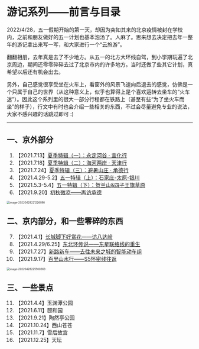 # 游记系列——前言与目录

2022/4/28，五一假期开始的第一天，却因为突如其来的北京疫情被封在学校内，之前和朋友做好的五一计划也基本泡汤了。人麻了。思来想去决定把去年一整年的游记拿出来写一写，和大家进行一个“云旅游”。

翻翻相册，去年真是去了不少地方。从五一的北方大环线自驾，到小学期玩遍了北京周边，期间还零零碎碎去过了北京市内的许多地方。当时还做了些其它计划，真希望以后还有机会出去。

另外，自己感觉很享受坐在火车上，看窗外的风景飞速向后退去的感觉，仿佛是一个只属于自己的世界（从这种意义上，似乎也算得上是个喜欢~~运转~~去坐车的“火车迷”）。因此这个系列里的很大一部分行程都在铁路上（甚至有些“为了坐火车而坐”的样子），行文中有时也会介绍一些相关的东西，不过会尽量避免专业的说法，大家不感兴趣的话跳过即可 :)

------

## 一、京外部分

1. 【2021.7.13】[夏季特辑（一）：永定河谷 · 宣化行](https://wu-ys.github.io/daily/2021-travels-0713.html)
2. 【2021.7.18】[夏季特辑（二）：海河两岸 · 天津行](https://wu-ys.github.io/daily/2021-travels-0718.html)
3. 【2021.7.24】[夏季特辑（三）：避暑山庄 · 承德行](https://wu-ys.github.io/daily/2021-travels-0724.html)
4. 【2021.4.29-5.2】[五一特辑（上）：石家庄-太原-银川](https://wu-ys.github.io/daily/2021-travels-0501.html)
5. 【2021.5.3-5.4】[五一特辑（下）：贺兰山&四子王旗草原](https://wu-ys.github.io/daily/2021-travels-0503.html)
6. 【2021.9.20】[初秋微凉——再访承德](https://wu-ys.github.io/daily/2021-travels-0920.html)

<img src="https://wu-ys.github.io/daily/2021-travels.assets/image-20220428221226898.png" alt="image-20220428221226898" style="zoom:50%;" />

## 二、京内部分，和一些零碎的东西

7. 【2021.4.1】[长城脚下好赏花——访八达岭](https://wu-ys.github.io/daily/2021-travels-0401.html)
8. 【2021.4.29/6.25】[东北环传说——东星联络线的重生](https://wu-ys.github.io/daily/2021-travels-0429.html)
9. 【2021.7.27】[新路新车——去往未来之城的智能动车组](https://wu-ys.github.io/daily/2021-travels-0727.html)
10. 【2021.9.17】[百里山水行——S5怀密线往返](https://wu-ys.github.io/daily/2021-travels-0917.html)

<img src="https://wu-ys.github.io/daily/2021-travels.assets/image-20220428225500363.png" alt="image-20220428225500363" style="zoom:50%;" />

## 三、一些景点

11. 【2021.4.4】玉渊潭公园
12. 【2021.6.11】颐和园
13. 【2021.9.21】陶然亭公园
14. 【2021.10.24】西山苍苍
15. 【2021.11.7】雪后故宫
16. 【2021.12.25】天坛

